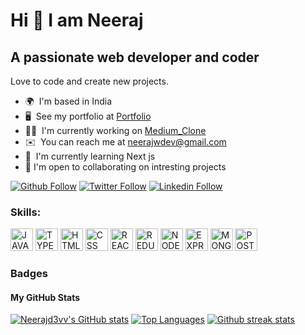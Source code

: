 # Hi 👋 I am Neeraj
## A passionate web developer and coder
Love to code and create new projects.

* 🌍  I'm based in India 
* 🖥️  See my portfolio at [Portfolio](https://react-framer-portfolio.netlify.app/)
* 👨‍💻  I'm currently working on [Medium_Clone](https://github.com/Neerajd3vv/Medium_blog_app)
* ✉️  You can reach me at [neerajwdev@gmail.com](mailto:neerajwdev@gmail.com)
* 🧠  I'm currently learning Next js
* 🤝  I'm open to collaborating on intresting projects


[![Github Follow](https://img.shields.io/badge/Github-100000?style=badge&logo=github&logoColor=white)](https://github.com/Neerajd3vv)
[![Twitter Follow](https://img.shields.io/badge/Twitter-1DA1F2?style=badge&logo=twitter&logoColor=white)](https://twitter.com/NeerajbhattW)
[![Linkedin Follow](https://img.shields.io/badge/Linkedin-0077B5?style=badge&logo=linkedin&logoColor=white)](https://www.linkedin.com/in/neeraj-bhatt-984b992b2/)


<h3 align="left">Skills:</h3>
<p align="left">

<a href="https://www.javascript.com/" target="_blank" rel="noreferrer"><img src="https://cdn.jsdelivr.net/gh/devicons/devicon/icons/javascript/javascript-original.svg" width="36" height="36" alt="JAVASCRIPT" /></a>
<a href="https://www.typescriptlang.org/" target="_blank" rel="noreferrer"><img src="https://cdn.jsdelivr.net/gh/devicons/devicon/icons/typescript/typescript-original.svg" width="36" height="36" alt="TYPESCRIPT" /></a>
<a href="https://developer.mozilla.org/en-US/docs/Web/HTML" target="_blank" rel="noreferrer"><img src="https://cdn.jsdelivr.net/gh/devicons/devicon/icons/html5/html5-original.svg" width="36" height="36" alt="HTML" /></a> 
<a href="https://developer.mozilla.org/en-US/docs/Web/CSS" target="_blank" rel="noreferrer"><img src="https://cdn.jsdelivr.net/gh/devicons/devicon/icons/css3/css3-original.svg" width="36" height="36" alt="CSS" /></a> 
<a href="https://reactjs.org/" target="_blank" rel="noreferrer"><img src="https://cdn.jsdelivr.net/gh/devicons/devicon/icons/react/react-original.svg" width="36" height="36" alt="REACT" /></a> 
<a href="https://redux.js.org/" target="_blank" rel="noreferrer"><img src="https://cdn.jsdelivr.net/gh/devicons/devicon/icons/redux/redux-original.svg" width="36" height="36" alt="REDUX" /></a> 
<a href="https://nodejs.org/en/" target="_blank" rel="noreferrer"><img src="https://cdn.jsdelivr.net/gh/devicons/devicon/icons/nodejs/nodejs-original.svg" width="36" height="36" alt="NODEJS" /></a> 
<a href="https://expressjs.com/" target="_blank" rel="noreferrer"><img src="https://cdn.jsdelivr.net/gh/devicons/devicon/icons/express/express-original.svg" width="36" height="36" alt="EXPRESS" /></a> 
<a href="https://www.mongodb.com/" target="_blank" rel="noreferrer"><img src="https://cdn.jsdelivr.net/gh/devicons/devicon/icons/mongodb/mongodb-original.svg" width="36" height="36" alt="MONGODB" /></a> 
<a href="https://www.postgresql.org/" target="_blank" rel="noreferrer"><img src="https://cdn.jsdelivr.net/gh/devicons/devicon/icons/postgresql/postgresql-original.svg" width="36" height="36" alt="POSTGRESQL" /></a> 

</p>


### Badges

<h4>My GitHub Stats</h4>
<a href="http://www.github.com/Neerajd3vv"><img src="https://github-readme-stats.vercel.app/api?username=Neerajd3vv&show_icons=true&title_color=70a5fd&icon_color=bf91f3&text_color=38bdae&bg_color=1a1b27&hide_border=true" alt="Neerajd3vv's GitHub stats" /></a>
<a href="http://www.github.com/Neerajd3vv"><img src="https://github-readme-stats.vercel.app/api/top-langs/?username=Neerajd3vv&langs_count=3&title_color=70a5fd&icon_color=bf91f3&text_color=38bdae&bg_color=1a1b27&hide_border=true" alt="Top Languages"/></a>
<a href="http://www.github.com/Neerajd3vv"><img src="https://github-readme-streak-stats.herokuapp.com/?user=Neerajd3vv&stroke=70a5fd&background=1a1b27&ring=70a5fd&fire=bf91f3&currStreakNum=bf91f3&currStreakLabel=bf91f3&sideNums=70a5fd&sideLabels=70a5fd&dates=38bdae&hide_border=true" alt="Github streak stats"/></a>



